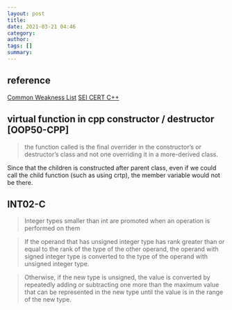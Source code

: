 ```yaml
---
layout: post
title: 
date: 2021-03-21 04:46
category: 
author: 
tags: []
summary: 
---
```


## reference

[Common Weakness List](https://cwe.mitre.org/data/index.html)
[SEI CERT C++](https://wiki.sei.cmu.edu/confluence/collector/pages.action?key=cplusplus)

## virtual function in cpp constructor / destructor [OOP50-CPP]

> the function called is the final overrider in the constructor’s or destructor’s class and not one overriding it in a more-derived class.

Since that the children is constructed after parent class,
even if we could call the child function (such as using crtp),
the member variable would not be there.

## INT02-C

> Integer types smaller than int are promoted when an operation is performed on them

> If the operand that has unsigned integer type has rank greater than or equal to the rank of the type of the other operand, 
> the operand with signed integer type is converted to the type of the operand with unsigned integer type.

> Otherwise, if the new type is unsigned, 
> the value is converted by repeatedly adding or subtracting one more than the maximum value 
> that can be represented in the new type until the value is in the range of the new type.
